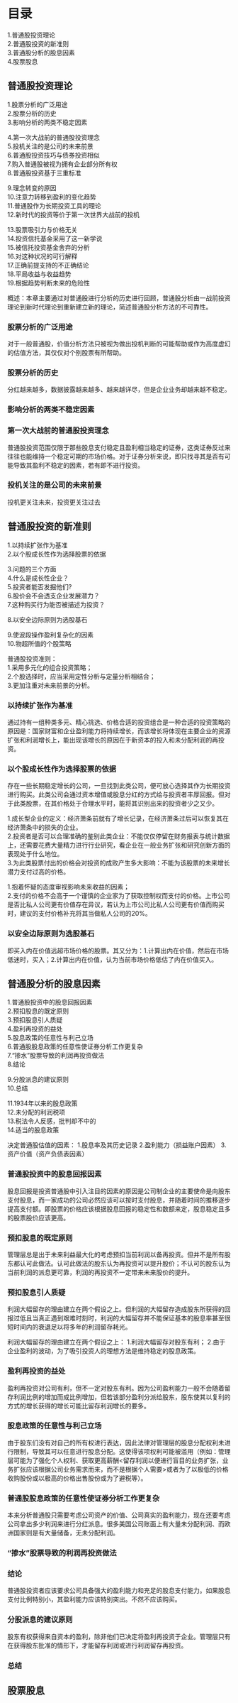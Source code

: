 # 目录
1.普通股投资理论    
2.普通股投资的新准则    
3.普通股分析的股息因素    
4.股票股息     

## 普通股投资理论
1.股票分析的广泛用途   
2.股票分析的历史    
3.影响分析的两类不稳定因素   

4.第一次大战前的普通股投资理念   
5.投机关注的是公司的未来前景   
6.普通股投资技巧与债券投资相似    
7.购入普通股被视为拥有企业部分所有权   
8.普通股投资基于三重标准   

9.理念转变的原因   
10.注意力转移到盈利的变化趋势   
11.普通股作为长期投资工具的理论   
12.新时代的投资等价于第一次世界大战前的投机   

13.股票吸引力与价格无关   
14.投资信托基金采用了这一新学说   
15.被信托投资基金舍弃的分析  
16.对这种状况的可行解释   
17.正确前提支持的不正确结论   
18.平局收益与收益趋势   
19.根据趋势判断未来的危险性 

概述：本章主要通过对普通股进行分析的历史进行回顾，普通股分析由一战前投资理论到新时代理论到重新建立新的理论，简述普通股分析方法的不可靠性。

### 股票分析的广泛用途
对于一般普通股，价值分析方法只被视为做出投机判断的可能帮助或作为高度虚幻的估值方法，其仅仅对个别股票有所帮助。

### 股票分析的历史
分红越来越多，数据披露越来越多、越来越详尽，但是企业业务却越来越不稳定。

### 影响分析的两类不稳定因素  

### 第一次大战前的普通股投资理念
普通股投资范围仅限于那些股息支付稳定且盈利相当稳定的证券，这类证券反过来往往也能维持一个稳定可期的市场价格。对于证券分析来说，即只找寻其是否有可能导致其盈利不稳定的因素，若有即不进行投资。

### 投机关注的是公司的未来前景   
投机更关注未来，投资更关注过去


## 普通股投资的新准则   
1.以持续扩张作为基准      
2.以个股成长性作为选择股票的依据      

3.问题的三个方面      
4.什么是成长性企业？     
5.投资者能否发掘他们?      
6.股价会不会透支企业发展潜力？     
7.这种购买行为能否被描述为投资？      

8.以安全边际原则为选股基石    


9.使波段操作盈利复杂化的因素     
10.物超所值的个股策略     


普通股投资准则：   
1.采用多元化的组合投资策略；  
2.个股选择时，应当采用定性分析与定量分析相结合；   
3.更加注重对未来前景的分析。   

### 以持续扩张作为基准
通过持有一组种类多元、精心挑选、价格合适的投资组合是一种合适的投资策略的原因是：国家财富和企业盈利能力将持续增长，而该增长将体现在主要企业的资源扩张和利润增长上，能出现该增长的原因在于新资本的投入和未分配利润的再投资。  

### 以个股成长性作为选择股票的依据
存在一些长期稳定增长的公司，一旦找到此类公司，便可放心选择其作为长期投资进行购买。此类公司会通过资本增值或股息分红的方式给与投资者丰厚回报。但对于此类股票，在其价格处于合理水平时，能将其识别出来的投资者少之又少。  

1.成长型企业的定义：经济萧条前就有了增长记录，在经济萧条过后可以恢复其在经济萧条中的损失的企业。   
2.投资者是否可以合理准确的鉴别此类企业：不能仅仅停留在财务报表与统计数据上，还需要花费大量精力进行行业研究，看企业在一般业务扩张和研究创新方面的表现处于什么地位。   
3.为此类股票付出的价格会对投资的成败产生多大影响：不能为该股票的未来增长潜力支付过高的价格。   

1.抱着怀疑的态度审视影响未来收益的因素；   
2.支付的价格不会高于一个谨慎的企业家为了获取控制权而支付的价格。上市公司是否比私人公司更有价值存在异议，若认为上市公司比私人公司更有价值而购买时，建议的支付价格补充将其当做私人公司的20%。    

### 以安全边际原则为选股基石
即买入内在价值远超市场价格的股票。其又分为：1.计算出内在价值，然后在市场低迷时，买入；2.计算出内在价值，认为当前市场价格低估了内在价值买入。   

## 普通股分析的股息因素
1.普通股投资中的股息回报因素   
2.预扣股息的既定原则   
3.预扣股息引人质疑   
4.盈利再投资的益处   
5.股息政策的任意性与利己立场   
6.普通股股息政策的任意性使证券分析工作更复杂   
7.“掺水”股票导致的利润再投资做法  
8.结论  

9.分股派息的建议原则   
10.总结   

11.1934年以来的股息政策   
12.未分配的利润税项   
13.税法令人反感，批判却不中的   
14.适当的股息政策  

决定普通股估值的因素：
1.股息率及其历史记录
2.盈利能力（损益账户因素）
3.资产价值（资产负债表因素）

### 普通股投资中的股息回报因素
股息回报是投资普通股中引入注目的因素的原因是公司制企业的主要使命是向股东支付股息，而一家成功的公司必然应该可以按时支付股息，并随着时间的推移逐步提高支付额。即股票的价格应该根据股息回报的稳定性和数额来定，股息稳定且多的股票股价应该更高。

### 预扣股息的既定原则  
管理层总是出于未来利益最大化的考虑预扣当前利润以备再投资。但并不是所有股东都认可此做法。认可此做法的股东认为再投资可以提升股价；不认可的股东认为当前利润的派息更可靠，利润的再投资不一定带来未来股价的提升。

### 预扣股息引人质疑 
利润大幅留存的理由建立在两个假设之上。但利润的大幅留存造成股东所获得的回报过低且当真正遇到艰难时刻时，利润的大幅留存并不能保证基本的股息率甚至很短时间内的衰退足以将多年的利润留存耗光。

利润大幅留存的理由建立在两个假设之上：
1.利润大幅留存对股东有利；
2.由于企业盈利的波动，为了吸引投资人的理想方法是维持稳定的股息政策。

### 盈利再投资的益处
盈利再投资对公司有利，但不一定对股东有利。因为公司盈利能力一般不会随着留存利润比例的增加而成比例增加，但若该部分盈利分派给股东，股东使其以复利的方式的增长获得的增长可能比留存利润增长的要多。

### 股息政策的任意性与利己立场
由于股东们没有对自己的所有权进行表达，因此法律对管理层的股息分配权利未进行限制，导致其可以任意进行股息分配。这使得该项权利可能被滥用（例如：管理层可能为了强化个人权利、获取更高薪酬<留存利润以便进行盲目的业务扩张，业务扩张应该根据公司业务需求而来，而不是根据个人需要>或者为了以极低的价格收购股份或以极高的价格出售股份或为了避税等）。

### 普通股股息政策的任意性使证券分析工作更复杂 
本来分析普通股只需要考虑公司资产的价值、公司真实的盈利能力，现在还要考虑公司拿出多少利润来进行分红派息。很多美国公司账面上有大量未分配利润、而欧洲国家则是有大量储备，无未分配利润。

### “掺水”股票导致的利润再投资做法 
### 结论  
普通股投资者应该要求公司具备强大的盈利能力和充足的股息支付能力。如果股息支付比例特别小，其盈利能力应该特别突出。不然不应该购买。

### 分股派息的建议原则
股东有权获得来自资本的盈利，除非他们已决定将盈利再投资于企业。管理层只有在获得股东批准的情形下，才能留存利润或进行利润留存再投资。

### 总结 





## 股票股息 


